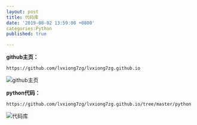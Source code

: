 ```yaml
---
layout: post
title: 代码库
date: '2019-08-02 13:59:00 +0800'
categories:Python
published: true

---
```


**github主页：**
```YMAL
https://github.com/lvxiong7zg/lvxiong7zg.github.io
```

![github主页](http://p4w9ayrxf.bkt.clouddn.com/github%E4%B8%BB%E9%A1%B5.png)


**python代码：**

```YMAL
https://github.com/lvxiong7zg/lvxiong7zg.github.io/tree/master/python
```

![代码库](http://p4w9ayrxf.bkt.clouddn.com/%E4%BB%A3%E7%A0%81%E5%BA%93.png)

